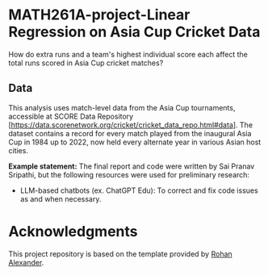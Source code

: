 # MATH261A-project-Linear Regression on Asia Cup Cricket Data

How do extra runs and a team's highest individual score each affect the total runs scored in Asia Cup cricket matches?

## Data 
This analysis uses match-level data from the Asia Cup tournaments, accessible at SCORE Data Repository [https://data.scorenetwork.org/cricket/cricket_data_repo.html#data]. The dataset contains a record for every match played from the inaugural Asia Cup in 1984 up to 2022, now held every alternate year in various Asian host cities.

**Example statement:** The final report and code were written by Sai Pranav Sripathi, but the following resources were used for preliminary research:

* LLM-based chatbots (ex. ChatGPT Edu): To correct and fix code issues as and when necessary.

# Acknowledgments

This project repository is based on the template provided by [Rohan Alexander](https://github.com/RohanAlexander/starter_folder/tree/main).
